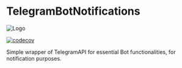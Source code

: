 # TelegramBotNotifications

![Logo](docsrc/source/images/logo.png)

[![codecov](https://codecov.io/gh/giocaizzi/TelegramBotNotifications/branch/main/graph/badge.svg?token=FKL8VKYSQ4)](https://codecov.io/gh/giocaizzi/TelegramBotNotifications)

Simple wrapper of TelegramAPI for essential Bot functionalities, for notification purposes.
